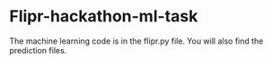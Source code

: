 # Flipr-hackathon-ml-task

The machine learning code is in the flipr.py file. You will also find the prediction files.
